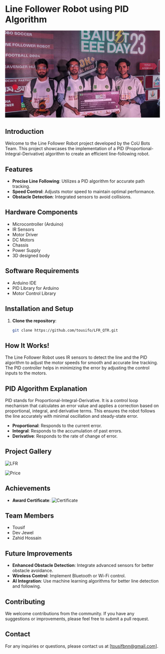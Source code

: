 # Line Follower Robot using PID Algorithm

![CoU Bots Team](https://github.com/tousifo/LFR_QTR/blob/main/LFR_Document/BAIUST_LFR_Group.jpg)

## Introduction

Welcome to the Line Follower Robot project developed by the CoU Bots Team. This project showcases the implementation of a PID (Proportional-Integral-Derivative) algorithm to create an efficient line-following robot. 

## Features

- **Precise Line Following**: Utilizes a PID algorithm for accurate path tracking.
- **Speed Control**: Adjusts motor speed to maintain optimal performance.
- **Obstacle Detection**: Integrated sensors to avoid collisions.

## Hardware Components

- Microcontroller (Arduino)
- IR Sensors
- Motor Driver
- DC Motors
- Chassis
- Power Supply
- 3D designed body

## Software Requirements

- Arduino IDE
- PID Library for Arduino
- Motor Control Library

## Installation and Setup

1. **Clone the repository**:
   ```bash
   git clone https://github.com/tousifo/LFR_QTR.git

## How It Works!

The Line Follower Robot uses IR sensors to detect the line and the PID algorithm to adjust the motor speeds for smooth and accurate line tracking. The PID controller helps in minimizing the error by adjusting the control inputs to the motors.

## PID Algorithm Explanation

PID stands for Proportional-Integral-Derivative. It is a control loop mechanism that calculates an error value and applies a correction based on proportional, integral, and derivative terms. This ensures the robot follows the line accurately with minimal oscillation and steady-state error.

- **Proportional**: Responds to the current error.
- **Integral**: Responds to the accumulation of past errors.
- **Derivative**: Responds to the rate of change of error.

## Project Gallery
![LFR](https://github.com/tousifo/LFR_QTR/blob/main/LFR_Document/LFR_Image.jpg)

![Price](https://github.com/tousifo/LFR_QTR/blob/main/LFR_Document/BAIUST_LFR_Price.jpg)

## Achievements

- **Award Certificate**:
  ![Certificate](https://github.com/tousifo/LFR_QTR/blob/main/LFR_Document/BAIUST_LFR_Certificate.jpg)

## Team Members

- Tousif
- Dev Jewel
- Zahid Hossain

## Future Improvements

- **Enhanced Obstacle Detection**: Integrate advanced sensors for better obstacle avoidance.
- **Wireless Control**: Implement Bluetooth or Wi-Fi control.
- **AI Integration**: Use machine learning algorithms for better line detection and following.

## Contributing

We welcome contributions from the community. If you have any suggestions or improvements, please feel free to submit a pull request.

## Contact

For any inquiries or questions, please contact us at [tousifbnn@gmail.com].

